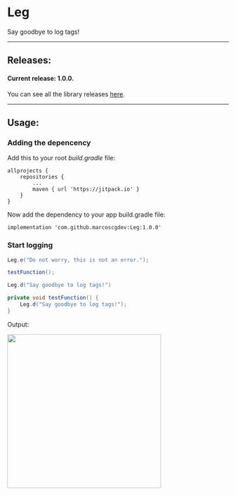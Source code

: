 # Leg
Say goodbye to log tags!

---

## Releases:

#### Current release: 1.0.0.

You can see all the library releases [here](https://github.com/marcoscgdev/Leg/releases).

---

## Usage:

### Adding the depencency

Add this to your root *build.gradle* file:

```
allprojects {
    repositories {
        ...
        maven { url 'https://jitpack.io' }
    }
}
```

Now add the dependency to your app build.gradle file:

```
implementation 'com.github.marcoscgdev:Leg:1.0.0'
```

### Start logging

```java
Leg.e("Do not worry, this is not an error.");

testFunction();

Leg.d("Say goodbye to log tags!")
```

```java
private void testFunction() {
    Leg.d("Say goodbye to log tags!");
}
```

Output:

<img src="https://raw.githubusercontent.com/marcoscgdev/Leg/master/screenshot.png" width="350">

